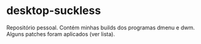 # desktop-suckless
  Repositório pessoal. Contém minhas builds dos programas dmenu e dwm. Alguns patches foram aplicados (ver lista).

